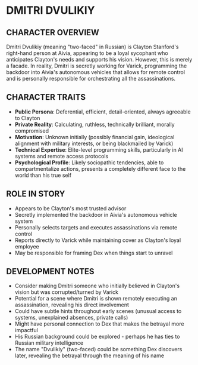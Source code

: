 # DMITRI DVULIKIY

## CHARACTER OVERVIEW

Dmitri Dvulikiy (meaning "two-faced" in Russian) is Clayton Stanford's right-hand person at Aivia, appearing to be a loyal sycophant who anticipates Clayton's needs and supports his vision. However, this is merely a facade. In reality, Dmitri is secretly working for Varick, programming the backdoor into Aivia's autonomous vehicles that allows for remote control and is personally responsible for orchestrating all the assassinations.

## CHARACTER TRAITS

- **Public Persona**: Deferential, efficient, detail-oriented, always agreeable to Clayton
- **Private Reality**: Calculating, ruthless, technically brilliant, morally compromised
- **Motivation**: Unknown initially (possibly financial gain, ideological alignment with military interests, or being blackmailed by Varick)
- **Technical Expertise**: Elite-level programming skills, particularly in AI systems and remote access protocols
- **Psychological Profile**: Likely sociopathic tendencies, able to compartmentalize actions, presents a completely different face to the world than his true self

## ROLE IN STORY

- Appears to be Clayton's most trusted advisor
- Secretly implemented the backdoor in Aivia's autonomous vehicle system
- Personally selects targets and executes assassinations via remote control
- Reports directly to Varick while maintaining cover as Clayton's loyal employee
- May be responsible for framing Dex when things start to unravel


## DEVELOPMENT NOTES

- Consider making Dmitri someone who initially believed in Clayton's vision but was corrupted/turned by Varick
- Potential for a scene where Dmitri is shown remotely executing an assassination, revealing his direct involvement
- Could have subtle hints throughout early scenes (unusual access to systems, unexplained absences, private calls)
- Might have personal connection to Dex that makes the betrayal more impactful
- His Russian background could be explored - perhaps he has ties to Russian military intelligence
- The name "Dvulikiy" (two-faced) could be something Dex discovers later, revealing the betrayal through the meaning of his name
